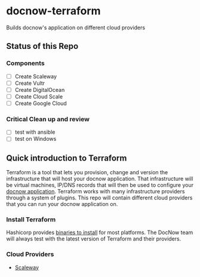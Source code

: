 # docnow-terraform
Builds docnow's application on different cloud providers

## Status of this Repo

### Components

- [ ] Create Scaleway
- [ ] Create Vultr
- [ ] Create DigitalOcean
- [ ] Create Cloud Scale
- [ ] Create Google Cloud

### Critical Clean up and review

- [ ] test with ansible
- [ ] test on Windows

## Quick introduction to Terraform

Terraform is a tool that lets you provision, change and version the infrastructure that will host your docnow application. That infrastructure will be virtual machines, IP/DNS records that will then be used to configure your [docnow application](https://github.com/DocNow/docnow). Terraform works with many infrastructure providers through a system of plugins. This repo will contain different cloud providers that you can run your docnow application on. 

### Install Terraform

Hashicorp provides [binaries to
install](https://www.terraform.io/downloads.html) for most platforms. The DocNow
team will always test with the latest version of Terraform and their providers.

### Cloud Providers

* [Scaleway](scaleway)
